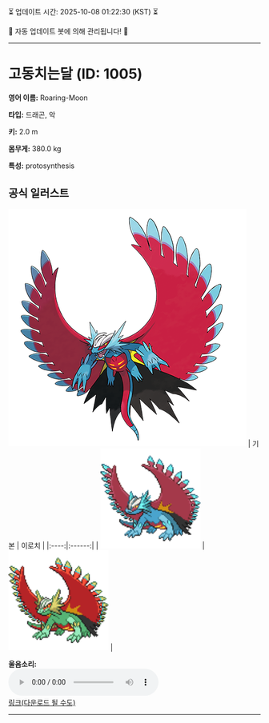 
⏳ 업데이트 시간: 2025-10-08 01:22:30 (KST) ⏳

🤖 자동 업데이트 봇에 의해 관리됩니다! 🤖

---

# 고동치는달 (ID: 1005)
**영어 이름:** Roaring-Moon

**타입:** 드래곤, 악

**키:** 2.0 m

**몸무게:** 380.0 kg

**특성:** protosynthesis

## 공식 일러스트
![](https://raw.githubusercontent.com/PokeAPI/sprites/master/sprites/pokemon/other/official-artwork/1005.png)
| 기본 | 이로치 |
|:----:|:------:|
| <img src="https://raw.githubusercontent.com/PokeAPI/sprites/master/sprites/pokemon/1005.png" width="200"> | <img src="https://raw.githubusercontent.com/PokeAPI/sprites/master/sprites/pokemon/shiny/1005.png" width="200"> |

**울음소리:**<br><audio controls src="https://raw.githubusercontent.com/PokeAPI/cries/main/cries/pokemon/latest/1005.ogg"></audio><br> [링크(다운로드 될 수도)](https://raw.githubusercontent.com/PokeAPI/cries/main/cries/pokemon/latest/1005.ogg)


---
